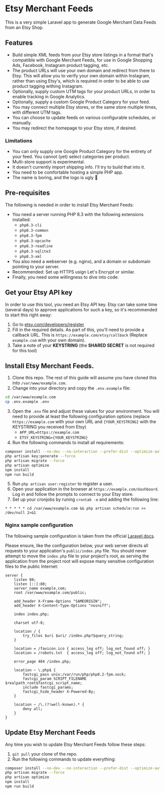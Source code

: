 # Etsy Merchant Feeds

This is a very simple Laravel app to generate Google Merchant Data Feeds from an Etsy Shop.

## Features

 - Build simple XML feeds from your Etsy store listings in a format that's compatible with Google Merchant Feeds, for use in Google Shopping Ads, Facebook, Instagram product tagging, etc.
 - The product URLs will use your own domain and redirect from there to Etsy. This will allow you to verify your own domain within Instagram, rather than using Etsy's, which  is required in order to be able to use product tagging withing Instagram.
 - Optionally, supply custom UTM tags for your product URLs, in order to enable tracking in Google Analytics.
 - Optionally, supply a custom Google Product Category for your feed.
 - You may connect multiple Etsy stores, or the same store multiple times, with different UTM tags.  
 - You can choose to update feeds on various configurable schedules, or manually.
 - You may redirect the homepage to your Etsy store, if desired.

### Limitations

 - You can only supply one Google Product Category for the entirety of your feed. You cannot (yet) select categories per product.
 - Multi-store support is experimental.
 - It doesn't currently import shipping info. I'll try to build that into it.
 - You need to be comfortable hosting a simple PHP app.
 - The name is boring, and the logo is ugly 😬

## Pre-requisites

The following is needed in order to install Etsy Merchant Feeds:

- You need a server running PHP 8.3 with the following extensions installed:
  - `php8.3-cli`
  - `php8.3-common`
  - `php8.3-fpm`
  - `php8.3-opcache`
  - `php8.3-readline`
  - `php8.3-sqlite3`
  - `php8.3-xml`
- You also need a webserver (e.g. nginx), and a domain or subdomain pointing to your server.
- Recommended: Set up HTTPS usign Let's Encrypt or similar.
- Finally, you need some willingness to dive into code.

## Get your Etsy API key

In order to use this tool, you need an Etsy API key. Etsy can take some time (several days) to approve applications for such a key, so it's recommended to start this right away:

1. Go to [etsy.com/developers/register](https://www.etsy.com/developers/register) 
2. Fill in the required details. As part of this, you'll need to provide a callback URL. This is `https://example.com/etsy/callback` (Replace `example.com` with your own domain).
3. Take a note of your **KEYSTRING** (the **SHARED SECRET** is not required for this tool) 

## Install Etsy Merchant Feeds.

1. Clone this repo. The rest of this guide will assume you have cloned this into `/var/www/example.com`.
2. Change into your directory and copy the `.env.example` file:
```bash
cd /var/www/example.com
cp .env.example .env
```
3. Open the `.env` file and adjust these values for your environment. You will need to provide at least the following configuration options (replace `https://example.com` with your own URL and `{YOUR_KEYSTRING}` with the KEYSTRING you received from Etsy) 
   - `APP_URL=https://example.com`
   - `ETSY_KEYSTRING={YOUR_KEYSTRING}`
4. Run the following commands to install all requirements:
```bash
composer install --no-dev --no-interaction --prefer-dist --optimize-autoloader 
php artisan key:generate --force
php artisan migrate --force
php artisan optimize 
npm install
npm run build 
```
5. Run `php artisan user:register` to register a user.
6. Open your application in the browser at `https://example.com/dashboard`. Log in and follow the prompts to connect to your Etsy store.
7. Set up your cronjobs by runing `crontab -e` and adding the following line:
```
* * * * * cd /var/www/example.com && php artisan schedule:run >> /dev/null 2>&1
```

### Nginx sample configuration

The following sample configuration is taken from the official [Laravel docs](https://laravel.com/docs/11.x/deployment#server-configuration).

Please ensure, like the configuration below, your web server directs all requests to your application's `public/index.php` file. You should never attempt to move the `index.php` file to your project's root, as serving the application from the project root will expose many sensitive configuration files to the public Internet:

```nginx
server {
    listen 80;
    listen [::]:80;
    server_name example.com;
    root /var/www/example.com/public;
 
    add_header X-Frame-Options "SAMEORIGIN";
    add_header X-Content-Type-Options "nosniff";
 
    index index.php;
 
    charset utf-8;
 
    location / {
        try_files $uri $uri/ /index.php?$query_string;
    }
 
    location = /favicon.ico { access_log off; log_not_found off; }
    location = /robots.txt  { access_log off; log_not_found off; }
 
    error_page 404 /index.php;
 
    location ~ \.php$ {
        fastcgi_pass unix:/var/run/php/php8.2-fpm.sock;
        fastcgi_param SCRIPT_FILENAME $realpath_root$fastcgi_script_name;
        include fastcgi_params;
        fastcgi_hide_header X-Powered-By;
    }
 
    location ~ /\.(?!well-known).* {
        deny all;
    }
}
```

## Update Etsy Merchant Feeds

Any time you wish to update Etsy Merchant Feeds follow these steps:

1. `git pull` your clone of the repo.
2. Run the following commands to update everything:
```bash
composer install --no-dev --no-interaction --prefer-dist --optimize-autoloader
php artisan migrate --force
php artisan optimize
npm install
npm run build
```
